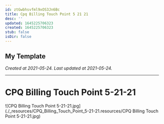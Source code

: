 ```yaml
---
id: ztGwbhsvfml9xOS3Jn6Bc
title: Cpq Billing Touch Point 5 21 21
desc: ''
updated: 1645225706323
created: 1645225706323
stub: false
isDir: false
---
```

My Template
---

_Created at 2021-05-24._
_Last updated at 2021-05-24._




---

# CPQ Billing Touch Point 5-21-21


![CPQ Billing Touch Point 5-21-21.jpg](./_resources/CPQ_Billing_Touch_Point_5-21-21.resources/CPQ Billing Touch Point 5-21-21.jpg)

